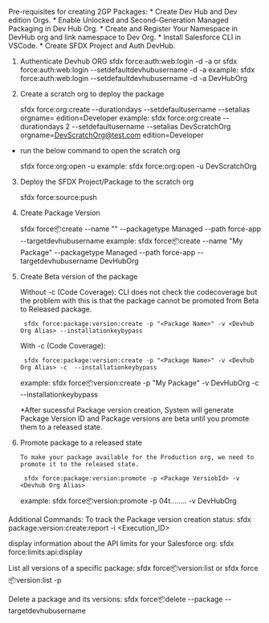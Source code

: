 Pre-requisites for creating 2GP Packages:
	* Create Dev Hub and Dev edition Orgs.
	* Enable Unlocked and Second-Generation Managed Packaging in  Dev Hub Org.
	* Create and Register Your Namespace in DevHub org and link namespace to Dev Org.
	* Install Salesforce CLI in VSCode.
	* Create SFDX Project and Auth DevHub.

1) Authenticate Devhub ORG
	sfdx force:auth:web:login -d -a <Devhub Org Alias>
or
	sfdx force:auth:web:login --setdefaultdevhubusername -d -a  <Devhub Org Alias>
example:
	sfdx force:auth:web:login --setdefaultdevhubusername -d -a  DevHubOrg

2) Create a scratch org to deploy the package

	sfdx force:org:create --durationdays <ScratchOrg Duration> --setdefaultusername --setalias <ScratchOrg Alias> orgname=<ScratchOrg name> edition=Developer
example:
	sfdx force:org:create --durationdays 2 --setdefaultusername --setalias DevScratchOrg orgname=DevScratchOrg@test.com edition=Developer

* run the below command to open the scratch org

	sfdx force:org:open -u <ScratchOrg Alias>
example:
	sfdx force:org:open -u DevScratchOrg

3) Deploy the SFDX Project/Package to the scratch org

	sfdx force:source:push

3) Create Package Version

	sfdx force:package:create --name "<Package Name>" --packagetype Managed --path force-app --targetdevhubusername <Devhub Org Alias>
example:
	sfdx force:package:create --name "My Package" --packagetype Managed --path force-app --targetdevhubusername DevHubOrg


4) Create Beta version of the package

	Without -c (Code Coverage): CLI does not check the codecoverage but the problem with this is that the package cannot be promoted from Beta to Released package.

		sfdx force:package:version:create -p "<Package Name>" -v <Devhub Org Alias> --installationkeybypass
		
	With -c (Code Coverage):

		sfdx force:package:version:create -p "<Package Name>" -v <Devhub Org Alias> -c  --installationkeybypass
	example:
		sfdx force:package:version:create -p "My Package" -v DevHubOrg -c --installationkeybypass

	*After sucessful Package version creation, System will generate Package Version ID and Package versions are beta until you promote them to a released state.

5) Promote package to a released state

       To make your package available for the Production org, we need to promote it to the released state.

		sfdx force:package:version:promote -p <Package VersiobId> -v <Devhub Org Alias>
	example:
		sfdx force:package:version:promote -p 04t........ -v DevHubOrg


Additional Commands:
To track the Package version creation status:
	sfdx package:version:create:report -i <Execution_ID>

display information about the API limits for your Salesforce org:
	sfdx force:limits:api:display

List all versions of a specific package:
	sfdx force:package:version:list
	or
	sfdx force:package:version:list -p <Package Id>

Delete a package and its versions:
	 sfdx force:package:delete --package <Package Version Id> --targetdevhubusername <Devhub Org Alias>    
